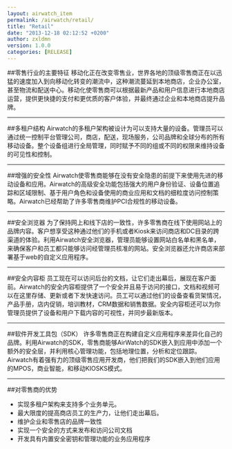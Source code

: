 ```yaml
---
layout: airwatch_item
permalink: /airwatch/retail/
title: "Retail"
date: "2013-12-18 02:12:52 +0200"
author: zxldmn
version: 1.0.0
categories: [RELEASE]
---
```


##零售行业的主要特征
移动化正在改变零售业，世界各地的顶级零售商正在以迅猛的速度加入到向移动化转变的潮流中，这种潮流蔓延到本地商店，企业办公室，甚至物流和配送中心。移动化使零售商可以根据最新产品和用户信息进行本地商店运营，提供更快捷的支付和更优质的客户体验，并最终通过企业和本地商店提升品牌。

-------------------------------------------
##多租户结构
Airwatch的多租户架构被设计为可以支持大量的设备。管理员可以通过统一控制平台管理公司，商店，配送，现场服务，公司品牌和全球分布的所有移动设备。整个设备组进行全局管理，同时赋予不同的组或不同的权限来维持设备的可见性和控制。

-------------------------------------------
##增强的安全性
Airwatch使零售商能够在没有安全隐患的前提下来使用先进的移动设备和应用。Airwatch的高级安全功能包括强大的用户身份验证、设备位置追踪和区域限制、基于用户角色和设备使用的商业应用和文档的细粒度访问控制策略。Airwatch已经帮助了许多零售商维护PCI合规性的移动设备。

-------------------------------------------
##安全浏览器
为了保持网上和线下店的一致性，许多零售商在线下使用网站上的品牌内容。客户想享受这种通过他们的手机或者Kiosk来访问商店和DC目录的跨渠道的体验。利用Airwatch安全浏览器，管理员能够设置网站白名单和黑名单，来确保客户和员工都只能够访问经管理员核准的网站。安全浏览器还允许商店来部署基于web的自定义应用程序。

-------------------------------------------
##安全内容柜
员工现在可以访问后台的文档，让它们走出幕后，展现在客户面前。Airwatch的安全内容柜提供了一个安全并且易于访问的接口，文档和视频可以在这里存储、更新或者下发快速访问。员工可以通过他们的设备查看货架情况，产品手册，店内促销，培训教材，CRM数据和销售数据。安全内容柜还可以为你管理员提供了设备和用户下载内容的可视性，并同步最新版本。

-------------------------------------------
##软件开发工具包（SDK）
许多零售商正在构建自定义应用程序来差异化自己的品牌。利用Airwatch的SDK，零售商能够AirWatch的SDK嵌入到应用中添加一个额外的安全层，并利用核心管理功能，包括地理位置，分析和定位跟踪。Airwatch有着强有力的顶级零售应用开发商，他们把我们的SDK嵌入到他们应用的MPOS，商业智能，和移动KIOSKS模式。

-------------------------------------------
##对零售商的优势
*	实现多租户架构来支持多个业务单元。
*	最大限度的提高商店员工的生产力，让他们走出幕后。
*	维护企业和零售店的品牌一致性
*	实现一个安全的方式来发布和访问公司文档
*	开发具有内置安全密钥和管理功能的业务应用程序